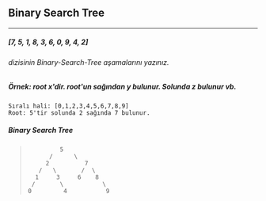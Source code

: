 ## Binary Search Tree
 ___
##### [7, 5, 1, 8, 3, 6, 0, 9, 4, 2] 
###### dizisinin Binary-Search-Tree aşamalarını yazınız.
##### Örnek: root x'dir. root'un sağından y bulunur. Solunda z bulunur vb.
    Sıralı hali: [0,1,2,3,4,5,6,7,8,9]
    Root: 5'tir solunda 2 sağında 7 bulunur.
##### Binary Search Tree
>              5
>           /      \
>          2          7 
>        /   \       /  \
>       1     3     6    8
>      /       \           \
>     0         4           9
